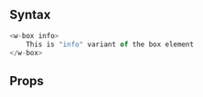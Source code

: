 ## Syntax

```js
<w-box info>
    This is "info" variant of the box element
</w-box>
```

## Props

<api-table type=elements component="Box" />
